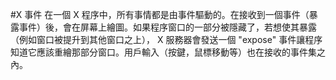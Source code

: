 #X 事件
在一個 X 程序中，所有事情都是由事件驅動的。在接收到一個事件（暴露事件）後，會在屏幕上繪圖。如果程序窗口的一部分被隱藏了，若想使其暴露（例如窗口被提升到其他窗口之上）， X 服務器會發送一個 "expose" 事件讓程序知道它應該重繪那部分窗口。用戶輸入（按鍵，鼠標移動等）也在接收的事件集之內。
